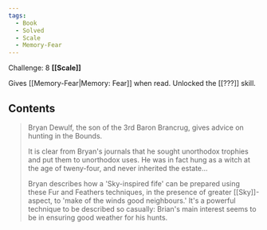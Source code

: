 ```yaml
---
tags:
  - Book
  - Solved
  - Scale
  - Memory-Fear
---
```


Challenge: 8 **[[Scale]]**

Gives [[Memory-Fear|Memory: Fear]] when read. Unlocked the [[???]] skill.

## Contents

> Bryan Dewulf, the son of the 3rd Baron Brancrug, gives advice on hunting in the Bounds.
> 
> It is clear from Bryan's journals that he sought unorthodox trophies and put them to unorthodox uses. He was in fact hung as a witch at the age of tweny-four, and never inherited the estate…
> 
> Bryan describes how a 'Sky-inspired fife' can be prepared using these Fur and Feathers techniques, in the presence of greater [[Sky]]-aspect, to 'make of the winds good neighbours.' It's a powerful technique to be described so casually: Brian's main interest seems to be in ensuring good weather for his hunts.
